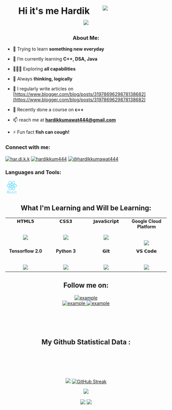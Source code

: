 <h1 align="center"> Hi it's me Hardik 
<img align='right' src='https://user-images.githubusercontent.com/114590291/204161077-e88de482-4cb0-44c2-887d-0425a92c5915.gif' width='200"'>




<div align="center" width="50">
<img src="https://user-images.githubusercontent.com/114590291/204160702-6d5a34e6-11a1-45b0-883f-4e7ecc3fcc80.gif" width="400">
</div>

<h3 align="center">About Me:</h3>

- 🔭 Trying to learn **something new everyday**

- 🌱 I’m currently learning **C++, DSA, Java**

- 👨🏻‍💻 Exploring **all capabilities**

- 🤝 Always **thinking, logically**

- 📝 I regularly write articles on [https://www.blogger.com/blog/posts/3197869629878138682](https://www.blogger.com/blog/posts/3197869629878138682)

- 👾 Recently done a course on **c++**

- 📫 reach me at **hardikkumawat444@gmail.com**

- ⚡ Fun fact **fish can cough!**

<h3 align="left">Connect with me:</h3>
<p align="left">
<a href="https://instagram.com/har.di.k.k" target="blank"><img align="center" src="https://raw.githubusercontent.com/rahuldkjain/github-profile-readme-generator/master/src/images/icons/Social/instagram.svg" alt="har.di.k.k" height="30" width="40" /></a>
<a href="https://www.codechef.com/users/hardikkum444" target="blank"><img align="center" src="https://cdn.jsdelivr.net/npm/simple-icons@3.1.0/icons/codechef.svg" alt="hardikkum444" height="30" width="40" /></a>
<a href="https://www.hackerrank.com/@hardikkumawat444" target="blank"><img align="center" src="https://raw.githubusercontent.com/rahuldkjain/github-profile-readme-generator/master/src/images/icons/Social/hackerrank.svg" alt="@hardikkumawat444" height="30" width="40" /></a>
</p>

<h3 align="left">Languages and Tools:</h3>
<p align="left"> <a href="https://reactjs.org/" target="_blank" rel="noreferrer"> <img src="https://raw.githubusercontent.com/devicons/devicon/master/icons/react/react-original-wordmark.svg" alt="react" width="40" height="40"/> </a> </p>

<h2 align="center">What I'm Learning and Will be Learning:</h2>

<div align="center">
<table>
  <tbody>
    <tr valign="top">
      <td width="25%" align="center">
        <span>𝗛𝗧𝗠𝗟𝟱</span><br><br><br>
        <img height="64px" src="https://cdn.svgporn.com/logos/html-5.svg">
      </td>
      <td width="25%" align="center">
        <span>𝗖𝗦𝗦𝟯</span><br><br><br>
        <img height="64px" src="https://cdn.svgporn.com/logos/css-3.svg">
      </td>
      <td width="25%" align="center">
        <span>𝗝𝗮𝘃𝗮𝗦𝗰𝗿𝗶𝗽𝘁</span><br><br><br>
        <img height="64px" src="https://cdn.svgporn.com/logos/javascript.svg">
      </td>
      <td width="25%" align="center">
        <span> <b>Google Cloud Platform</b></span><br><br><br>
        <img height="128px" src="https://download.logo.wine/logo/Google_Cloud_Platform/Google_Cloud_Platform-Logo.wine.png">
      </td>
    </tr>
    <tr valign="top">
      <td width="25%" align="center">
         <span><b>Tensorflow 2.0</b></span><br><br><br>
        <img height="64px" src="https://cdn.svgporn.com/logos/tensorflow.svg">
      </td>
      <td width="25%" align="center">
        <span><b>Python 3</b></span><br><br><br>
        <img height="64px" src="https://cdn.svgporn.com/logos/python.svg">
      </td>
      <td width="25%" align="center">
        <span>𝗚𝗶𝘁</span><br><br><br>
        <img height="64px" src="https://cdn.svgporn.com/logos/git-icon.svg">
      </td>
      <td width="25%" align="center">
        <span>𝗩𝗦 𝗖𝗼𝗱𝗲</span><br><br><br>
        <img height="64px" src="https://cdn.svgporn.com/logos/visual-studio-code.svg">
      </td>
    </tr>
  </tbody>
</table>
</p>



<h2 align="center">Follow me on:</h2>
<div align="center">

  <div>
    <a href="https://twitter.com/Hardikkum444" target="_blank">
      <img src="https://img.shields.io/badge/Twitter-1DA1F2.svg?style=for-the-badge&logo=twitter&logoColor=white" alt="example"/>
    </a>
  </div>
  <div>
    <a  href="https://www.instagram.com/har.di.k.k/" target="_blank">
      <img src="https://img.shields.io/badge/instagram-%23E4405F.svg?&style=for-the-badge&logo=instagram&logoColor=white" alt="example"/>
    </a>
    <a href="https://www.linkedin.com/in/hardik-kumawat-488a0b252/" target="_blank">
      <img src="https://img.shields.io/badge/linkedin-%230077B5.svg?&style=for-the-badge&logo=linkedin&logoColor=white" alt="example"/>
    </a>
  </div>
</div>



<div align="center">
<h2 align="center" style="margin: 100px 30px;">My Github Statistical Data :</h2> 

[![](https://github-readme-stats.vercel.app/api?username=hardikkum444&show_icons=true&theme=radical&hide_border=true&locale=en)](https://github.com/hardikkum444)
[![GitHub Streak](https://streak-stats.demolab.com?user=hardikkum444&theme=radical&border_radius=5.3)](https://github.com/hardikkum444)

![](https://komarev.com/ghpvc/?username=your-github-hardikkum444&style=for-the-badge&color=ff69b4)


![](https://raw.githubusercontent.com/hardikkum444/github-stats/master/generated/overview.svg#gh-dark-mode-only)
![](https://raw.githubusercontent.com/hardikkum444/github-stats/master/generated/overview.svg#gh-light-mode-only)
  
</div>




